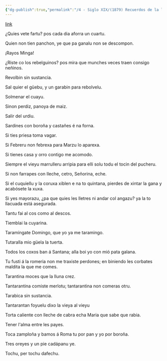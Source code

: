 ```yaml
---
{"dg-publish":true,"permalink":"/4 - Siglo XIX/(1879) Recuerdos de la lengua Asturiana 2/","tags":["#Siglo_19","central","escrito","Gijón","a1879","filológo","periódico"]}
---
```


[link](https://hemeroteca.elcomercio.es/28/03/1879/3/c04872d65a3accfb7e904935b51a5a4a.html?subedition=GIJ)

¿Quies vete fartu?
pos cada dia
aforra un cuartu.

Quien non tien panchon,
ye que pa ganalu
non se descompon.

¡Rayos Minga!

¿Riste co los rebelguinos?
pos mira que munches veces
traen consigo neñinos.

Revolbin sin sustancia.

Sal quier el güebu,
y un garabin para rebolvelu.

Solmenar el cuayu.

Sinon perdiz, panoya de maiz.

Salir del urdiu.

Sardines con boroña
y castañes é na forna.

Si ties priesa toma vagar.

Si Febreru non febrexa
para Marzu lo aparexa.

Si tienes casa y orro
contigo me acomodo.

Siempre el vieyu marrulleru
arripia para elli solu
todu el tocin del pucheru.

Si non farrapes con lleche,
cetro, Señorina, eche.

Si el cuquiellu y la coruxa
xiblen e na to quintana,
pierdes de xintar la gana
y acabósete la xuxa.

Si yes mayorazu,
¿pa que quies les lletres
ni andar col angazu?
ya la to llacuada
está asegurada.

Tantu fai al cos como al descos.

Tiemblai la cuyarina.

Taramíngate Domingo,
que yo ya me taramingo.

Tutaralla mio güela la tuerta.

Todos los coxos ban á Santana;
alla boi yo con mió pata galana.

Tu fusti á la romeria
non me traxiste perdones;
en biniendo les corbates
maldita la que me comes.

Tarantina moces que la lluna crez.

Tantarantina comiste merlotu;
tantarantina non comeras otru.

Tarabica sin sustancia.

Tantarantan foyuelu
dixo la vieya al vieyu

Torta caliente con lleche de cabra
echa Maria que sabe que rabia.

Tener l'alma entre les payes.

Toca zamploña y bamos á Roma
tu por pan y yo por boroña.

Tres oreyes y un pie
cadápanu ye.

Tochu, per tochu dafechu.